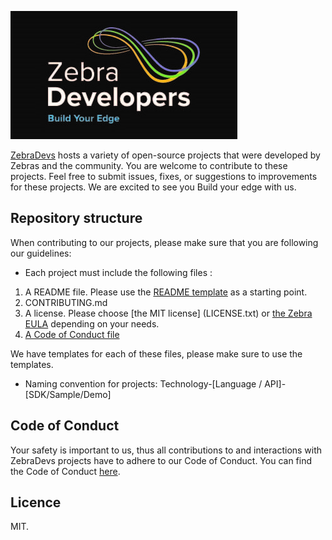 
![](zebra-developer-logo-github.jpg)

[ZebraDevs](https://github.com/ZebraDevs) hosts a variety of open-source projects that were developed by Zebras and the community. You are welcome to contribute to these projects. Feel free to submit issues, fixes, or suggestions to improvements for these projects.
We are excited to see you Build your edge with us.

## Repository structure
When contributing to our projects, please make sure that you are following our guidelines: 
* Each project must include the following files : 
1. A README file. Please use the [README template](README_Template.md) as a starting point. 
2. CONTRIBUTING.md
3. A license. Please choose [the MIT license] (LICENSE.txt) or [the Zebra EULA](ZEBRA_EULA_LICENSE.md) depending on your needs. 
4. [A Code of Conduct file](Code_of_Conduct.md)

We have templates for each of these files, please make sure to use the templates.
* Naming convention for projects: Technology-[Language / API]-[SDK/Sample/Demo]

## Code of Conduct
Your safety is important to us, thus all contributions to and interactions with ZebraDevs projects have to adhere to our Code of Conduct.
You can find the Code of Conduct [here](Code_of_Conduct.md).

## Licence
MIT.
